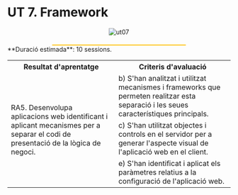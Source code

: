 # UT 7. Framework

<div style="text-align: center;"><img src="../../img/ut07/07_cover.png" alt="ut07" style="max-width: 60%;" /></div>

<hr style="width: 60%; margin: 20px auto 0 auto; border: none; height: 2px; background-color: #ffc105;">
**Duració estimada**: 10 sessions.
<div class="center-table">
<table>
    <tr>
    <th>Resultat d'aprentatge</th>
    <th>Criteris d'avaluació</th>        
    </tr>  
    <tr>
    <td rowspan=3>RA5. Desenvolupa aplicacions web identificant i aplicant mecanismes per a separar el codi de presentació de la lògica de negoci.</td>
    <td>b) S'han analitzat i utilitzat mecanismes i frameworks que permeten realitzar esta separació i les seues característiques principals.</td>        
    </tr>   
    <tr>    
    <td>c) S'han utilitzat objectes i controls en el servidor per a generar l'aspecte visual de l'aplicació web en el client.</td>        
    </tr>     
    <tr>  
    <td>e) S'han identificat i aplicat els paràmetres relatius a la configuració de l'aplicació web.</td>        
    </tr>      
    </tr>      
</table>

</div>


 	

